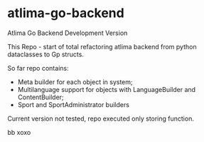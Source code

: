# atlima-go-backend
Atlima Go Backend Development Version

This Repo - start of total refactoring atlima backend from python dataclasses to Gp structs.

So far repo contains:
- Meta builder for each object in system;
- Multilanguage support for objects with LanguageBuilder and ContentBuilder;
- Sport and SportAdministrator builders

Current version not tested, repo executed only storing function.

bb xoxo
